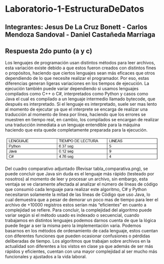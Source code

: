 # Laboratorio-1-EstructuraDeDatos
## Integrantes: Jesus De La Cruz Bonett - Carlos Mendoza Sandoval - Daniel Castañeda Marriaga

## Respuesta 2do punto (a y c) 

 Los lenguajes de programación usan distintos métodos para leer archivos, esta variación existe debido a que estos fueron creados con distintos fines o propósitos, haciendo que ciertos lenguajes sean más eficaces que otros dependiendo de lo que necesite realizar el programador. Por eso, estas diferencias generan ligeras variaciones en los tiempos de ejecución. 
 La ejecución también puede variar dependiendo si usamos lenguajes compilados como C++ o C#, interpretados como Python y casos como Java el cual es compilado a un lenguaje intermedio llamado bytecode, que después es interpretado. Si el lenguaje es interpretado, suele ser mas lento al momento de ejecutar ya que el interprete se encarga de realizar una traducción al momento de línea por línea, haciendo que los errores se muestren en tiempo real, en cambio, los compilados se encargan de realizar una traducción inmediata a un lenguaje entendible para la máquina haciendo que esta quede completamente preparada para la ejecución. 

![Image text](https://github.com/DanielCM21/Laboratorio-1-EstructuraDeDatos/blob/main/tabla_comparativa.png)

Del cuadro comparativo adjuntado (Revisar tabla_comparativa.png), se puede concluir que Java sin duda es el lenguaje más rápido (testeado por nosotros) al momento de leer y procesar un archivo, sin embargo, esta ventaja se ve claramente afectada al analizar el número de líneas de código que consumió cada lenguaje para realizar este algoritmo, C# y Python necesitaron solamente la mitad de las líneas de Código que uso Java, lo cual demuestra que a pesar de demorar un poco mas de tiempo para leer el archivo de +10000 registros estos serían más “eficientes” en cuanto a complejidad se refiere.
Para concluir, la complejidad del algoritmo puede variar según si el método usado es indexado o secuencial, cuando trabajamos en distintos lenguajes podemos darnos cuenta de que la lógica puede llegar a ser la misma pero la implementación varia. Podemos basarnos en los métodos de ordenamiento de cada lenguaje, estos cuentan con diferentes funciones que pueden ocasionar confusiones o pérdidas deliberadas de tiempo. Los algoritmos que trabajan sobre archivos en la actualidad son diferentes a los vistos en clase ya que además de ser más rápidos y eficientes, cuentan con una mayor complejidad al ser mucho más funcionales y ajustados a la vida laboral.

